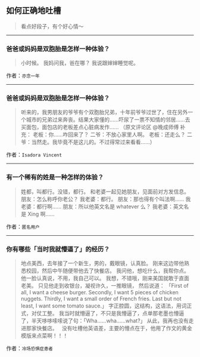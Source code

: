 ## 如何正确地吐槽

> 看点好段子，有个好心情～


 
---

### 爸爸或妈妈是双胞胎是怎样一种体验？

> 小时候。
> 我妈问我，爸在哪？
> 我说跟婶婶睡觉呢。


作者：`亦念一年`

---

### 爸爸或妈妈是双胞胎是怎样一种体验？

> 听来的，我男朋友的爷爷有个双胞胎兄弟，十年前爷爷过世了，住在另外一个城市的兄弟过来奔丧。结果大家懂的……吓尿了一票不知情的邻居……去买面包，面包店的老板差点心脏病发作……
> （原文评论区 @晚成师傅 补充：
> 老板：你……咋回来了？ 
> 二爷：不放心家里人啊。
>  老板：还走么？ 
> 二爷：当然走。我毕竟不是这儿的。不过得常过来看看……）


作者：`Isadora Vincent`

---

### 有一个稀有的姓是一种怎样的体验？

> 姓都，叫都行。没错，都行。
> 和老婆一起见她朋友，见面前对方发信息。
> 朋友：怎么称呼你老公？
> 我老婆：都行。
> 朋友：那也得有个叫法啊……
> 我老婆：都行啊……
> 朋友：所以他英文名是 whatever 么？
> 我老婆：英文名是 Xing 啊……


作者：`匿名用户`

---

### 你有哪些「当时我就懵逼了」的经历？

> 地点美西，去年接了一个新生，男的，戴眼镜，认真脸。
> 刚来这边带他熟悉校园，然后中午随便带他去了快餐店。
> 我问他，想吃什么，我帮你点。
> 他一脸认真说，不用，我自己可以。
> 我想，不错哦，刚来美国就敢于直面老美。
> 只见他走到收银台，凝视许久，一推眼镜，
> 然后说道：
> 「First of all, I want a cheese burger.
> Secondly, I want 5 pieces of chicken nuggets.
> Thirdly, I want a small order of French fries.
> Last but not least, I want some tomato sauce.」
> 字正腔圆，这结构，这语法，用词正式，对仗工整。
> 我当时就懵逼了，不只是我懵逼了，点单那老墨也懵逼了，半天哆哆嗦嗦说了句：「Wha……wha……what?」
> 从此，我再也没有走进那家快餐店。
>  
> 没有吐槽他英语差，主要的懵点在于，他用了作文的黄金模版来点菜啊！！！


作者：`冷场恐惧症患者`